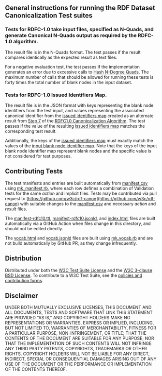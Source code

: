 ## General instructions for running the RDF Dataset Canonicalization Test suites

### Tests for RDFC-1.0 take input files, specified as N-Quads, and generate Canonical N-Quads output as required by the RDFC-1.0 algorithm.

The result file is in the N-Quads format.
The test passes if the result compares identically as the expected result as text files.

For a negative evaluation test, the test passes if the implementation generates an error due to excessive calls to
[Hash N-Degree Quads](https://www.w3.org/TR/rdf-canon/#hash-nd-quads-algorithm).
The maximum number of calls that should be allowed for running these tests is forty times the total number of blank nodes
in the input dataset.

### Tests for RDFC-1.0 Issued Identifiers Map.

The result file is in the JSON format with keys representing
the blank node identifiers from the test input,
and values representing the associated canonical identifier
from the [issued identifiers map](https://www.w3.org/TR/rdf-canon/#dfn-issued-identifiers-map)
created as an alternate result
from [Step 7](https://www.w3.org/TR/rdf-canon/#ca.7) of the
[RDFC1.0 Canonicalization Algorithm](https://www.w3.org/TR/rdf-canon/#canon-algo-algo).
The test passes if the value of the resulting
[issued identifiers map](https://www.w3.org/TR/rdf-canon/#dfn-issued-identifiers-map)
matches the corresponding test result.

Additionally, the keys of the [issued identifiers map](https://www.w3.org/TR/rdf-canon/#dfn-issued-identifiers-map)
must exactly match the values of the [input blank node identifier map](https://www.w3.org/TR/rdf-canon/#dfn-input-blank-node-identifier-map).
Note that the keys of the input blank node identifier map represent blank nodes and the specific value is not considered for test purposes.

## Contributing Tests
The test manifests and entries are built automatically from
[manifest.csv](manifest.csv) using [mk_manifest.rb](mk_manifest.rb),
where each row defines a combination of Validation tests for the same
_action_ and implicit files.
Tests may be contributed via pull request to
[https://github.com/w3c/rdf-canon](https://github.com/w3c/rdf-canon)
with suitable changes to the
[manifest.csv](manifest.csv) and necessary _action_ and _result_ files. 

The [manifest-rdfc10.ttl](manifest-rdfc10.ttl), [manifest-rdfc10.jsonld](manifest-rdfc10.jsonld), and [index.html](index.html) files are built automatically via a GitHub Action when files change in this directory, and should not be edited directly.

The [vocab.html](vocab.html) and [vocab.jsonld](vocab.jsonld) files are built using [mk_vocab.rb](mk_vocab.rb) and are not build automatically by GitHub PR, as they change infrequently.

## Distribution
Distributed under both the
[W3C Test Suite License](http://www.w3.org/Consortium/Legal/2008/04-testsuite-license)
and the
[W3C 3-clause BSD License](http://www.w3.org/Consortium/Legal/2008/03-bsd-license).
To contribute to a W3C Test Suite, see the
[policies and contribution forms](http://www.w3.org/2004/10/27-testcases).

## Disclaimer
UNDER BOTH MUTUALLY EXCLUSIVE LICENSES, THIS DOCUMENT AND ALL DOCUMENTS,
TESTS AND SOFTWARE THAT LINK THIS STATEMENT ARE PROVIDED "AS IS,"
AND COPYRIGHT HOLDERS MAKE NO REPRESENTATIONS OR WARRANTIES,
EXPRESS OR IMPLIED, INCLUDING, BUT NOT LIMITED TO,
WARRANTIES OF MERCHANTABILITY, FITNESS FOR A PARTICULAR PURPOSE,
NON-INFRINGEMENT, OR TITLE;
THAT THE CONTENTS OF THE DOCUMENT ARE SUITABLE FOR ANY PURPOSE;
NOR THAT THE IMPLEMENTATION OF SUCH CONTENTS
WILL NOT INFRINGE ANY THIRD PARTY PATENTS,
COPYRIGHTS, TRADEMARKS OR OTHER RIGHTS.
COPYRIGHT HOLDERS WILL NOT BE LIABLE FOR ANY DIRECT, INDIRECT, SPECIAL
OR CONSEQUENTIAL DAMAGES ARISING OUT OF ANY USE OF THE DOCUMENT
OR THE PERFORMANCE OR IMPLEMENTATION OF THE CONTENTS THEREOF.
